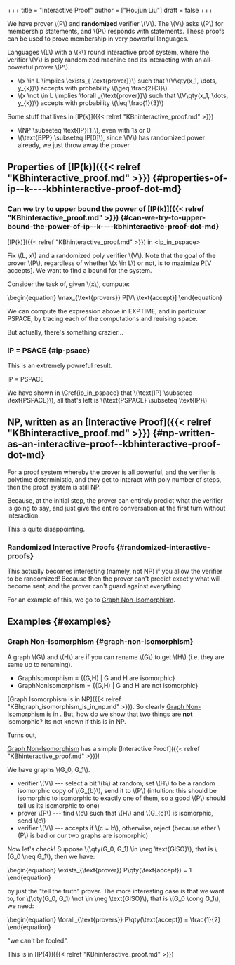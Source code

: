 +++
title = "Interactive Proof"
author = ["Houjun Liu"]
draft = false
+++

We have prover \\(P\\) and **randomized** verifier \\(V\\). The \\(V\\) asks \\(P\\) for membership statements, and \\(P\\) responds with statements. These proofs can be used to prove membership in very powerful languages.

<div class="definition"><span>

Languages \\(L\\) with a \\(k\\) round interactive proof system, where the verifier \\(V\\) is poly randomized machine and its interacting with an all-powerful prover \\(P\\).

</span></div>

<div class="theorem"><span>

-   \\(x \in L \implies \exists\_{ \text{prover}}\\) such that \\(V\qty(x\_1, \dots, y\_{k})\\) accepts with probability \\(\geq \frac{2}{3}\\)
-   \\(x \not \in L \implies \forall \_{\text{prover}}\\) such that \\(V\qty(x\_1, \dots, y\_{k})\\) accepts with probability \\(\leq \frac{1}{3}\\)

</span></div>

<div class="example"><span>

Some stuff that lives in [IP(k)]({{< relref "KBhinteractive_proof.md" >}})

-   \\(NP \subseteq \text{IP}[1]\\), even with 1s or 0
-   \\(\text{BPP} \subseteq IP[0]\\), since \\(V\\) has randomized power already, we just throw away the prover

</span></div>


## Properties of [IP(k)]({{< relref "KBhinteractive_proof.md" >}}) {#properties-of-ip--k----kbhinteractive-proof-dot-md}


### Can we try to upper bound the power of [IP(k)]({{< relref "KBhinteractive_proof.md" >}}) {#can-we-try-to-upper-bound-the-power-of-ip--k----kbhinteractive-proof-dot-md}

<div class="theorem"><span>

[IP(k)]({{< relref "KBhinteractive_proof.md" >}}) in <ip_in_pspace>

</span></div>

<div class="proof"><span>

Fix \\(L, x\\) and a randomized poly verifier \\(V\\). Note that the goal of the prover \\(P\\), regardless of whether \\(x \in L\\) or not, is to maximize P[V accepts]. We want to find a bound for the system.

Consider the task of, given \\(x\\), compute:

\begin{equation}
\max\_{\text{provers}} P[V\ \text{accept}]
\end{equation}

We can compute the expression above in EXPTIME, and in particular PSPACE, by tracing each of the computations and reuising space.

</span></div>

But actually, there's something crazier...


### IP = PSACE {#ip-psace}

This is an extremely powreful result.

<div class="theorem"><span>

IP = PSPACE

</span></div>

<div class="proof"><span>

We have shown in \Cref{ip_in_pspace} that \\(\text{IP} \subseteq \text{PSPACE}\\), all that's left is \\(\text{PSPACE} \subseteq \text{IP}\\)

</span></div>


## NP, written as an [Interactive Proof]({{< relref "KBhinteractive_proof.md" >}}) {#np-written-as-an-interactive-proof--kbhinteractive-proof-dot-md}

<div class="theorem"><span>

For a proof system whereby the prover is all powerful, and the verifier is polytime deterministic, and they get to interact with poly number of steps, then the proof system is still NP.

</span></div>

<div class="proof"><span>

Because, at the initial step, the prover can entirely predict what the verifier is going to say, and just give the entire conversation at the first turn without interaction.

</span></div>

This is quite disappointing.


### Randomized Interactive Proofs {#randomized-interactive-proofs}

This actually becomes interesting (namely, not NP) if you allow the verifier to be randomized! Because then the prover can't predict exactly what will become sent, and the prover can't guard against everything.

For an example of this, we go to [Graph Non-Isomorphism](#graph-non-isomorphism).


## Examples {#examples}


### Graph Non-Isomorphism {#graph-non-isomorphism}

A graph \\(G\\) and \\(H\\) are if you can rename \\(G\\) to get \\(H\\) (i.e. they are same up to renaming).

-   GraphIsomorphism = {(G,H) | G and H are isomorphic}
-   GraphNonIsomorphism = {(G,H) | G and H are not isomorphic}

[Graph Isomorphism is in NP]({{< relref "KBhgraph_isomorphism_is_in_np.md" >}}). So clearly [Graph Non-Isomorphism](#graph-non-isomorphism) is in . But, how do we show that two things are **not** isomorphic? Its not known if this is in NP.

Turns out,

<div class="theorem"><span>

[Graph Non-Isomorphism](#graph-non-isomorphism) has a simple [Interactive Proof]({{< relref "KBhinteractive_proof.md" >}})!

</span></div>

<div class="proof"><span>

We have graphs \\(G\_0, G\_1\\).

-   verifier \\(V\\) --- select a bit \\(b\\) at random; set \\(H\\) to be a random isomorphic copy of \\(G\_{b}\\), send it to \\(P\\) (intuition: this should be isomorphic to isomorphic to exactly one of them, so a good \\(P\\) should tell us its isomorphic to one)
-   prover \\(P\\) --- find \\(c\\) such that \\(H\\) and \\(G\_{c}\\) is isomorphic, send \\(c\\)
-   verifier \\(V\\) --- accepts if \\(c = b\\), otherwise, reject (because ether \\(P\\) is bad or our two graphs are isomorphic)

Now let's check! Suppose \\(\qty(G\_0, G\_1) \in \neg \text{GISO}\\), that is \\(G\_0 \neq G\_1\\), then we have:

\begin{equation}
\exists\_{\text{prover}} P\qty(\text{accept}) = 1
\end{equation}

by just the "tell the truth" prover. The more interesting case is that we want to, for \\(\qty(G\_0, G\_1) \not \in \neg \text{GISO}\\), that is \\(G\_0 \cong G\_1\\), we need:

\begin{equation}
\forall\_{\text{provers}} P\qty(\text{accept}) = \frac{1}{2}
\end{equation}

"we can't be fooled".

This is in [IP(4)]({{< relref "KBhinteractive_proof.md" >}})

</span></div>
